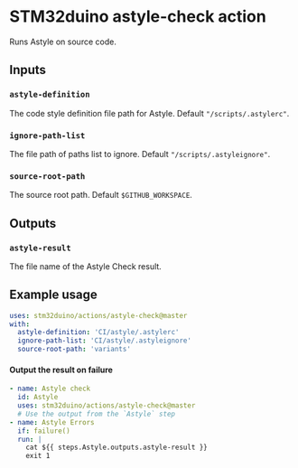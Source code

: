 # STM32duino astyle-check action

Runs Astyle on source code.

## Inputs

### `astyle-definition`

The code style definition file path for Astyle. Default `"/scripts/.astylerc"`.

### `ignore-path-list`

The file path of paths list to ignore. Default `"/scripts/.astyleignore"`.

### `source-root-path`

The source root path. Default `$GITHUB_WORKSPACE`.

## Outputs

### `astyle-result`

The file name of the Astyle Check result.

## Example usage

```yaml
uses: stm32duino/actions/astyle-check@master
with:
  astyle-definition: 'CI/astyle/.astylerc'
  ignore-path-list: 'CI/astyle/.astyleignore'
  source-root-path: 'variants'
```

#### Output the result on failure

```yaml
- name: Astyle check
  id: Astyle
  uses: stm32duino/actions/astyle-check@master
  # Use the output from the `Astyle` step
- name: Astyle Errors
  if: failure()
  run: |
    cat ${{ steps.Astyle.outputs.astyle-result }}
    exit 1
```
